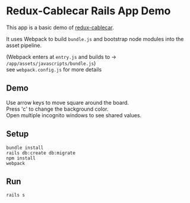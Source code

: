 # Redux-Cablecar Rails App Demo
This app is a basic demo of [redux-cablecar](https://github.com/ndhays/redux-cablecar).  
  
It uses Webpack to build `bundle.js` and bootstrap node modules into the asset pipeline.  
  
(Webpack enters at `entry.js` and builds to -> `/app/assets/javascripts/bundle.js`)  
see `webpack.config.js` for more details  
  
## Demo
Use arrow keys to move square around the board.  
Press 'c' to change the background color.  
Open multiple incognito windows to see shared values.  
  
## Setup
`bundle install`  
`rails db:create db:migrate`  
`npm install`  
`webpack`  

## Run
`rails s`
